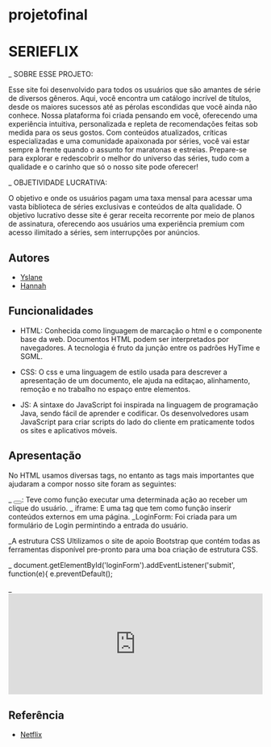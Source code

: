 # projetofinal

# SERIEFLIX

_ SOBRE ESSE PROJETO:


Esse site foi desenvolvido para todos os usuários que são amantes de série de diversos gêneros.  Aqui, você encontra um catálogo incrível de títulos, desde os maiores sucessos até as pérolas escondidas que você ainda não conhece. Nossa plataforma foi criada pensando em você, oferecendo uma experiência intuitiva, personalizada e repleta de recomendações feitas sob medida para os seus gostos. Com conteúdos atualizados, críticas especializadas e uma comunidade apaixonada por séries, você vai estar sempre à frente quando o assunto for maratonas e estreias. Prepare-se para explorar e redescobrir o melhor do universo das séries, tudo com a qualidade e o carinho que só o nosso site pode oferecer!

_ OBJETIVIDADE LUCRATIVA:


O objetivo e onde os usuários pagam uma taxa mensal para acessar uma vasta biblioteca de séries exclusivas e conteúdos de alta qualidade. O objetivo lucrativo desse site é gerar receita recorrente por meio de planos de assinatura, oferecendo aos usuários uma experiência premium com acesso ilimitado a séries, sem interrupções por anúncios.




## Autores

- [Yslane](https://www.github.com/grupo001efg)
- [Hannah](https://ww.gitgub.com/grupo001efg)


## Funcionalidades

- HTML: Conhecida como linguagem de marcação o html e o componente base da web. Documentos HTML podem ser interpretados por navegadores. A tecnologia é fruto da junção entre os padrões HyTime e SGML.

- CSS: O css e uma linguagem de estilo usada para descrever a apresentação de um documento, ele ajuda na editaçao, alinhamento, remoção e no trabalho no espaço entre elementos.

- JS: A sintaxe do JavaScript foi inspirada na linguagem de programação Java, sendo fácil de aprender e codificar. Os desenvolvedores usam JavaScript para criar scripts do lado do cliente em praticamente todos os sites e aplicativos móveis.




## Apresentação 

No HTML usamos diversas tags, no entanto as tags mais importantes que ajudaram a compor nosso site foram as seguintes:

_ <button></button>: Teve como função executar uma determinada ação ao receber um clique do usuário.
_ iframe: E uma tag que tem como função inserir conteúdos externos  em uma página.
_LoginForm: Foi criada para  um formulário de Login permintindo a entrada do usuário.

_A estrutura CSS Ultilizamos o site de apoio Bootstrap que contém todas as ferramentas disponível  pre-pronto para uma boa criação de estrutura CSS.

_ document.getElementById('loginForm').addEventListener('submit', function(e){
    e.preventDefault();
    
_<iframe width="100%" height="200" src="https://www.youtube.com/embed/Et74uifVQHQ?si=0m1eikNFTEsiwpLW" title="YouTube video player" frameborder="0"  allowfullscreen></iframe>


## Referência

 - [Netflix](https://awesomeopensource.com/project/elangosundar/awesome-README-templates)
 

